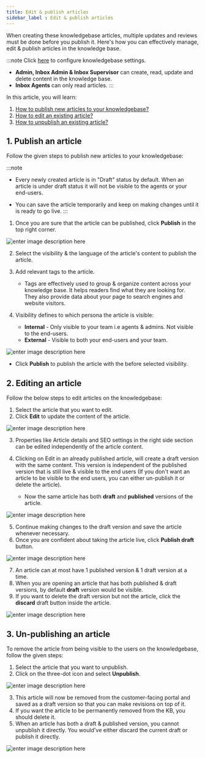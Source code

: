 ```yaml
---
title: Edit & publish articles
sidebar_label : Edit & publish articles
---
```



When creating these knowledgebase articles, multiple updates and reviews must be done before you publish it. Here's how you can effectively manage, edit & publish articles in the knowledge base.

:::note
Click [here](https://docs.yellow.ai/docs/platform_concepts/inbox/inbox-settings/productivitytools/connecttosubdomain) to configure knowledgebase settings. 
- **Admin, Inbox Admin & Inbox Supervisor** can create, read, update and delete content in the knowledge base. 
- **Inbox Agents** can only read articles.
:::

In this article, you will learn:
1. [How to publish new articles to your knowledgebase?](#1)
2. [How to edit an existing article?](#2)
3. [How to unpublish an existing article?](#3)

## <a name="1"></a> 1. Publish an article

Follow the given steps to publish new articles to your knowledgebase:  

:::note
- Every newly created article is in "Draft" status by default. When an article is under draft status it will not be visible to the agents or your end-users.

- You can save the article temporarily and keep on making changes until it is ready to go live.
:::

1. Once you are sure that the article can be published, click **Publish** in the top right corner.

![enter image description here](https://cdn.yellowmessenger.com/hupmSFMOpSwM1664166966210.png)

2. Select the visibility & the language of the article's content to publish the article.
3. Add relevant tags to the article.

	- Tags are effectively used to group & organize content across your knowledge base. It helps readers find what they are looking for. They also provide data about your page to search engines and website visitors.
4. Visibility defines to which persona the article is visible:  

	- **Internal** - Only visible to your team i.e agents & admins. Not visible to the end-users.  
	- **External** - Visible to both your end-users and your team.  


![enter image description here](https://cdn.yellowmessenger.com/F27iaSqpVZOL1664166999670.png)
- Click **Publish** to publish the article with the before selected visibility.

## <a name="2"></a> 2. Editing an article

Follow the below steps to edit articles on the knowledgebase:

1. Select the article that you want to edit.
2. Click **Edit** to update the content of the article.

![enter image description here](https://cdn.yellowmessenger.com/hYwFBL98R4Ad1664167026505.png)

3. Properties like Article details and SEO settings in the right side section can be edited independently of the article content.
4. Clicking on Edit in an already published article, will create a draft version with the same content. This version is independent of the published version that is still live & visible to the end users (If you don't want an article to be visible to the end users, you can either un-publish it or delete the article).

	- Now the same article has both **draft** and **published** versions of the article.

![enter image description here](https://cdn.yellowmessenger.com/U8RsolxjYEyL1664172310672.jpg)

5. Continue making changes to the draft version and save the article whenever necessary.
6. Once you are confident about taking the article live, click **Publish draft** button.

![enter image description here](https://cdn.yellowmessenger.com/H4BthLeNU46f1664167074454.png)

7. An article can at most have 1 published version & 1 draft version at a time.
8. When you are opening an article that has both published & draft versions, by default **draft** version would be visible.
9. If you want to delete the draft version but not the article, click the **discard** draft button inside the article.

![enter image description here](https://cdn.yellowmessenger.com/zzD3zAB0VHTA1664167109591.png)

## <a name="3"></a>  3. Un-publishing an article

To remove the article from being visible to the users on the knowledgebase, follow the given steps: 


1. Select the article that you want to unpublish.
2. Click on the three-dot icon and select **Unpublish**.

![enter image description here](https://cdn.yellowmessenger.com/T02zL8if6aZ71664166821218.png)

3. This article will now be removed from the customer-facing portal and saved as a draft version so that you can make revisions on top of it.
4. If you want the article to be permanently removed from the KB, you should delete it.
5. When an article has both a draft & published version, you cannot unpublish it directly. You would've either discard the current draft or publish it directly.

![enter image description here](https://cdn.yellowmessenger.com/q9zKWkpCPDdE1664166781894.png)